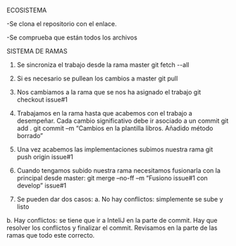 ECOSISTEMA

-Se clona el repositorio con el enlace.

-Se comprueba que están todos los archivos


SISTEMA DE RAMAS
1.	Se sincroniza el trabajo desde la rama master
git fetch --all
2.	Si es necesario se pullean los cambios a master
git pull
3.	Nos cambiamos a la rama que se nos ha asignado el trabajo
git checkout issue#1
4.	Trabajamos en la rama hasta que acabemos con el trabajo a desempeñar. Cada cambio significativo debe ir asociado a un commit
git add .
git commit –m “Cambios en la plantilla libros. Añadido método borrado”
5.	Una vez acabemos las implementaciones subimos nuestra rama
git push origin issue#1
6.	Cuando tengamos subido nuestra rama necesitamos fusionarla con la principal desde master:
git merge –no-ff –m “Fusiono issue#1 con develop” issue#1

7.	Se pueden dar dos casos:
a.	No hay conflictos: simplemente se sube y listo

b.	Hay conflictos: se tiene que ir a InteliJ en la parte de commit.
Hay que resolver los conflictos y finalizar el commit.
Revisamos en la parte de las ramas que todo este correcto.
